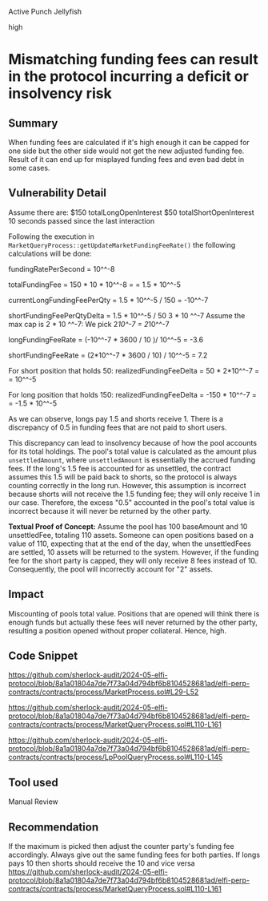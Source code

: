 Active Punch Jellyfish

high

# Mismatching funding fees can result in the protocol incurring a deficit or insolvency risk

## Summary
When funding fees are calculated if it's high enough it can be capped for one side but the other side would not get the new adjusted funding fee. Result of it can end up for misplayed funding fees and even bad debt in some cases.  
## Vulnerability Detail
Assume there are:
$150 totalLongOpenInterest
$50 totalShortOpenInterest
10 seconds passed since the last interaction

Following the execution in `MarketQueryProcess::getUpdateMarketFundingFeeRate()` the following calculations will be done:

fundingRatePerSecond = 10^^-8

totalFundingFee = 150 * 10 * 10^^-8 =
= 1.5 * 10^^-5

currentLongFundingFeePerQty = 
1.5 * 10^^-5 / 150
= -10^^-7

shortFundingFeePerQtyDelta =  1.5 * 10^^-5 / 50 
3 * 10 ^^-7
Assume the max cap is 2 * 10 ^^-7:
We pick 2*10^-7
= 2*10^^-7

longFundingFeeRate = 
(-10^^-7 * 3600 / 10 )/ 10^^-5
= -3.6

shortFundingFeeRate =
(2*10^^-7 * 3600 / 10) / 10^^-5
= 7.2

For short position that holds 50:
realizedFundingFeeDelta =
50 * 2*10^^-7 =
= 10^^-5

For long position that holds 150:
realizedFundingFeeDelta = 
-150 * 10^^-7 =  
= -1.5 * 10^^-5

As we can observe, longs pay 1.5 and shorts receive 1. There is a discrepancy of 0.5 in funding fees that are not paid to short users.

This discrepancy can lead to insolvency because of how the pool accounts for its total holdings. The pool's total value is calculated as the amount plus `unsettledAmount`, where `unsettledAmount` is essentially the accrued funding fees. If the long's 1.5 fee is accounted for as unsettled, the contract assumes this 1.5 will be paid back to shorts, so the protocol is always counting correctly in the long run. However, this assumption is incorrect because shorts will not receive the 1.5 funding fee; they will only receive 1 in our case. Therefore, the excess "0.5" accounted in the pool's total value is incorrect because it will never be returned by the other party.

**Textual Proof of Concept:**
Assume the pool has 100 baseAmount and 10 unsettledFee, totaling 110 assets. Someone can open positions based on a value of 110, expecting that at the end of the day, when the unsettledFees are settled, 10 assets will be returned to the system. However, if the funding fee for the short party is capped, they will only receive 8 fees instead of 10. Consequently, the pool will incorrectly account for "2" assets.
## Impact
Miscounting of pools total value. Positions that are opened will think there is enough funds but actually these fees will never returned by the other party, resulting a position opened without proper collateral. Hence, high. 
## Code Snippet
https://github.com/sherlock-audit/2024-05-elfi-protocol/blob/8a1a01804a7de7f73a04d794bf6b8104528681ad/elfi-perp-contracts/contracts/process/MarketProcess.sol#L29-L52

https://github.com/sherlock-audit/2024-05-elfi-protocol/blob/8a1a01804a7de7f73a04d794bf6b8104528681ad/elfi-perp-contracts/contracts/process/MarketQueryProcess.sol#L110-L161

https://github.com/sherlock-audit/2024-05-elfi-protocol/blob/8a1a01804a7de7f73a04d794bf6b8104528681ad/elfi-perp-contracts/contracts/process/LpPoolQueryProcess.sol#L110-L145
## Tool used

Manual Review

## Recommendation
If the maximum is picked then adjust the counter party's funding fee accordingly. Always give out the same funding fees for both parties. If longs pays 10 then shorts should receive the 10 and vice versa
https://github.com/sherlock-audit/2024-05-elfi-protocol/blob/8a1a01804a7de7f73a04d794bf6b8104528681ad/elfi-perp-contracts/contracts/process/MarketQueryProcess.sol#L110-L161